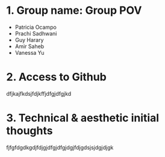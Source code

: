 # 1. Group name: Group POV
* Patricia Ocampo
* Prachi Sadhwani
* Guy Harary
* Amir Saheb
* Vanessa Yu

# 2. Access to Github
dfjkajfkdsjfdjkffjdfgjdfgjkd

# 3. Technical & aesthetic initial thoughts
fjfgfdgdkgdjfdjgjdfgjdfgjdgjfdjgdsjsjdgjdjgk
